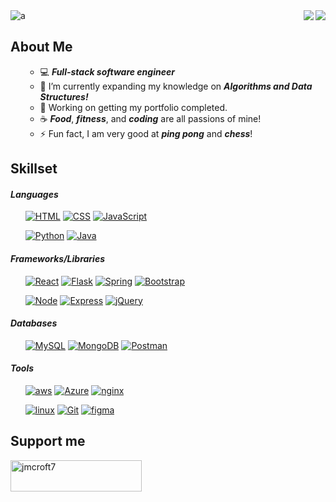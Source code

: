 <a href="https://www.twitter.com/devjohnathan">
<img align="right" src="https://img.shields.io/badge/Twitter-1DA1F2?style=for-the-badge&logo=twitter&logoColor=white" />
</a>

<a href="https://www.linkedin.com/in/devjohnathan">
<img align="right" src="https://img.shields.io/badge/LinkedIn-0077B5?style=for-the-badge&logo=linkedin&logoColor=white" />
</a>

<img src="https://komarev.com/ghpvc/?username=a&label=Profile%20views&color=499b4a&style=flat" alt="a" />

## About Me
<ul>
  
- 💻 ***Full-stack software engineer***
  <br>
- 🌱 I’m currently expanding my knowledge on ***Algorithms and Data Structures!***
  <br>
- 🚀 Working on getting my portfolio completed.
  <br>
- ☕ ***Food***, ***fitness***, and ***coding*** are all passions of mine!
  <br>
- ⚡ Fun fact, I am very good at ***ping pong*** and ***chess***!
  <br>
  
</ul>


## Skillset

#### *Languages*

<ul>

[![HTML](https://img.shields.io/badge/-HTML5-F06529?style=plastic-square&logo=html5&logoColor=ffffff)](https://www.github.com/jmcroft7)
[![CSS](https://img.shields.io/badge/-CSS-2965f1?style=plastic-square&logo=css3&logoColor=ffffff)](https://www.github.com/jmcroft7)
[![JavaScript](https://img.shields.io/badge/-JavaScript-f0db4f?style=plastic-square&logo=javascript&logoColor=000000)](https://www.github.com/jmcroft7)

[![Python](https://img.shields.io/badge/-Python-3776AB?style=plastic-square&logo=python&logoColor=ffffff)](https://www.github.com/jmcroft7)
[![Java](https://img.shields.io/badge/-Java-339999?style=plastic-square&logo=java&logoColor=ffffff)](https://www.github.com/jmcroft7)

</ul>


#### *Frameworks/Libraries*

<ul>

[![React](https://img.shields.io/badge/-React-57b2cc?style=plastic-square&logo=react&logoColor=ffffff)](https://reactjs.org/)
[![Flask](https://img.shields.io/badge/-Flask-111222?style=plastic-square&logo=Flask&logoColor=ffffff)](https://flask.palletsprojects.com/)
[![Spring](https://img.shields.io/badge/-Spring-3C3A3A?style=plastic-square&logo=spring&logoColor=ffffff)](https://spring.io/tools)
[![Bootstrap](https://img.shields.io/badge/-Bootstrap-7410f0?style=plastic-square&logo=bootstrap&logoColor=ffffff)](https://getbootstrap.com/)

[![Node](https://img.shields.io/badge/-Node.js-68a063?style=plastic-square&logo=nodedotjs&logoColor=ffffff)](https://nodejs.org/en/)
[![Express](https://img.shields.io/badge/-Express.js-303030?style=plastic-square&logo=express&logoColor=ffffff)](https://expressjs.com/)
[![jQuery](https://img.shields.io/badge/-jQuery-0769ad?style=plastic-square&logo=jquery&logoColor=ffffff)](https://jquery.com/)

</ul>


#### *Databases*

<ul>

[![MySQL](https://img.shields.io/badge/-MySQL-4479A1?style=plastic-square&logo=MySQL&logoColor=ffffff)](https://www.mysql.com/)
[![MongoDB](https://img.shields.io/badge/-MongoDB-47A248?style=plastic-square&logo=MongoDB&logoColor=ffffff)](https://www.mongodb.com/)
[![Postman](https://img.shields.io/badge/-Postman-F06529?style=plastic-square&logo=postman&logoColor=ffffff)](https://www.postman.com/)

</ul>


#### *Tools*

<ul>

[![aws](https://img.shields.io/badge/-AWS-3776AB?style=plastic-square&logo=amazonaws&logoColor=ffffff)](https://aws.amazon.com/)
  [![Azure](https://img.shields.io/badge/-Azure-007FFF?style=plastic-square&logo=azuredevops&logoColor=ffffff)](https://azure.microsoft.com/en-us/)
[![nginx](https://img.shields.io/badge/-Nginx-47A248?style=plastic-square&logo=nginx&logoColor=ffffff)](https://www.nginx.com/)

[![linux](https://img.shields.io/badge/-Linux-3C3A3A?style=plastic-square&logo=linux&logoColor=ffffff)](https://ubuntu.com/)
[![Git](https://img.shields.io/badge/-Git-%23F05032?style=plastic-square&logo=git&logoColor=%23ffffff)](https://git-scm.com/)
[![figma](https://img.shields.io/badge/-Figma-9d56f7?style=plastic-square&logo=figma&logoColor=ffffff)](https://www.figma.com/)
  
</ul>


## Support me
  
<p><a href="https://www.buymeacoffee.com/jmcroft7"> <img src="https://cdn.buymeacoffee.com/buttons/v2/default-yellow.png" height="50" width="210" alt="jmcroft7" /></a></p>
